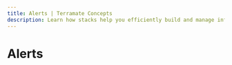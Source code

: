 ```yaml
---
title: Alerts | Terramate Concepts
description: Learn how stacks help you efficiently build and manage infrastructure as code projects at any scale with technologies such as Terraform.
---
```


# Alerts
